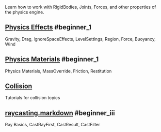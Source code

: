 Learn how to work with RigidBodies, Joints, Forces, and other properties of the physics engine.

 ## [Physics Effects](https://github.com/ZilchEngine/ZilchDocs/blob/master/zilch_editor_documentation/tutorials/physics/physicseffects.markdown) #beginner_1 
Gravity, Drag, IgnoreSpaceEffects, LevelSettings, Region, Force, Buoyancy, Wind

 ## [Physics Materials](https://github.com/ZilchEngine/ZilchDocs/blob/master/zilch_editor_documentation/tutorials/physics/physicsmaterials.markdown) #beginner_1 
Physics Materials, MassOverride, Friction, Restitution

 ## [Collision](https://github.com/ZilchEngine/ZilchDocs/blob/master/zilch_editor_documentation/tutorials/physics/collision.markdown)
Tutorials for collision topics

 ## [raycasting.markdown](https://github.com/ZilchEngine/ZilchDocs/blob/master/zilch_editor_documentation/tutorials/physics/raycasting.markdown) #beginner_iii 
Ray Basics, CastRayFirst, CastResult, CastFilter 

 